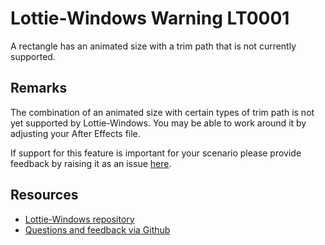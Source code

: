 ﻿[comment]: # (name:AnimatedRectangleWithTrimPathIsNotSupported)
[comment]: # (text:Rectangle with animated size and TrimPath is not supported.)

# Lottie-Windows Warning LT0001

A rectangle has an animated size with a trim path that is not currently supported.

## Remarks
The combination of an animated size with certain types of trim path is not yet supported 
by Lottie-Windows. You may be able to work around it by adjusting your After Effects 
file.

If support for this feature is important for your scenario please provide feedback
by raising it as an issue [here](https://github.com/windows-toolkit/Lottie-Windows/issues).

## Resources

* [Lottie-Windows repository](https://aka.ms/lottie)
* [Questions and feedback via Github](https://github.com/windows-toolkit/Lottie-Windows/issues)
